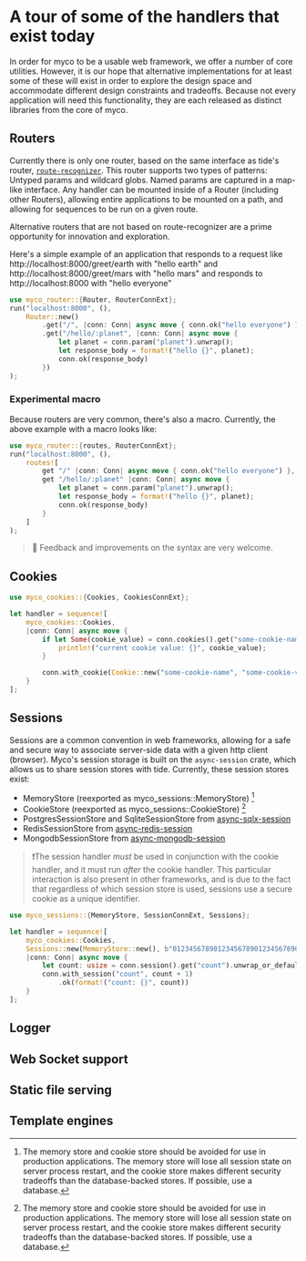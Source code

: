 # A tour of some of the handlers that exist today

In order for myco to be a usable web framework, we offer a number of
core utilities. However, it is our hope that alternative
implementations for at least some of these will exist in order to
explore the design space and accommodate different design constraints
and tradeoffs. Because not every application will need this
functionality, they are each released as distinct libraries from the
core of myco.

## Routers

Currently there is only one router, based on the same interface as
tide's router,
[`route-recognizer`](https://github.com/http-rs/route-recognizer). This
router supports two types of patterns: Untyped params and wildcard
globs. Named params are captured in a map-like interface. Any handler
can be mounted inside of a Router (including other Routers), allowing
entire applications to be mounted on a path, and allowing for
sequences to be run on a given route.

Alternative routers that are not based on route-recognizer are a prime
opportunity for innovation and exploration.

Here's a simple example of an application that responds to a request
like http://localhost:8000/greet/earth with "hello earth" and
http://localhost:8000/greet/mars with "hello mars" and responds to
http://localhost:8000 with "hello everyone"

```rust
use myco_router::{Router, RouterConnExt};
run("localhost:8000", (),
    Router::new()
        .get("/", |conn: Conn| async move { conn.ok("hello everyone") })
        .get("/hello/:planet", |conn: Conn| async move {
            let planet = conn.param("planet").unwrap();
            let response_body = format!("hello {}", planet);
            conn.ok(response_body)
        })
);
```

### Experimental macro

Because routers are very common, there's also a macro. Currently, the above example with a macro looks like:

```rust
use myco_router::{routes, RouterConnExt};
run("localhost:8000", (),
    routes![
        get "/" |conn: Conn| async move { conn.ok("hello everyone") },
        get "/hello/:planet" |conn: Conn| async move {
            let planet = conn.param("planet").unwrap();
            let response_body = format!("hello {}", planet);
            conn.ok(response_body)
        }
    ]
);
```

> 🚧 Feedback and improvements on the syntax are very welcome.

## Cookies

```rust
use myco_cookies::{Cookies, CookiesConnExt};

let handler = sequence![
    myco_cookies::Cookies,
    |conn: Conn| async move {
        if let Some(cookie_value) = conn.cookies().get("some-cookie-name") {
            println!("current cookie value: {}", cookie_value);
        }

        conn.with_cookie(Cookie::new("some-cookie-name", "some-cookie-value"))
    }
];

```

## Sessions

Sessions are a common convention in web frameworks, allowing for a
safe and secure way to associate server-side data with a given http
client (browser). Myco's session storage is built on the
`async-session` crate, which allows us to share session stores with
tide. Currently, these session stores exist:

* MemoryStore (reexported as myco_sessions::MemoryStore) [^1]
* CookieStore (reexported as myco_sessions::CookieStore) [^1]
* PostgresSessionStore and SqliteSessionStore from [async-sqlx-session](https://github.com/jbr/async-sqlx-session)
* RedisSessionStore from [async-redis-session](https://github.com/jbr/async-redis-session)
* MongodbSessionStore from [async-mongodb-session](https://github.com/http-rs/async-mongodb-session)

[^1]: The memory store and cookie store should be avoided for use in
    production applications. The memory store will lose all session
    state on server process restart, and the cookie store makes
    different security tradeoffs than the database-backed stores. If
    possible, use a database.

> ❗The session handler _must_ be used in conjunction with the cookie
> handler, and it must run _after_ the cookie handler. This particular
> interaction is also present in other frameworks, and is due to the
> fact that regardless of which session store is used, sessions use a
> secure cookie as a unique identifier.

```rust
use myco_sessions::{MemoryStore, SessionConnExt, Sessions};

let handler = sequence![
    myco_cookies::Cookies,
    Sessions::new(MemoryStore::new(), b"01234567890123456789012345678901123"),
    |conn: Conn| async move {
        let count: usize = conn.session().get("count").unwrap_or_default();
        conn.with_session("count", count + 1)
            .ok(format!("count: {}", count))
    }
];
```


## Logger

## Web Socket support

## Static file serving

## Template engines


